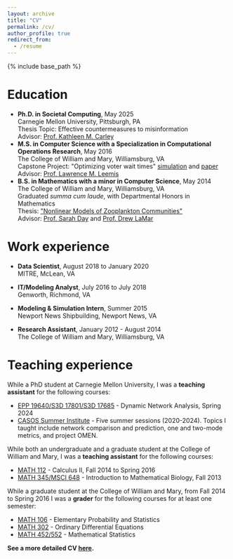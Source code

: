 ```yaml
---
layout: archive
title: "CV"
permalink: /cv/
author_profile: true
redirect_from:
  - /resume
---
```


{% include base_path %}


Education
======
* <b>Ph.D. in Societal Computing</b>, May 2025 <br>
  Carnegie Mellon University, Pittsburgh, PA <br>
  Thesis Topic: Effective countermeasures to misinformation<br>
  Advisor: [Prof. Kathleen M. Carley](http://www.casos.cs.cmu.edu/bios/carley/carley.html)
* <b>M.S. in Computer Science with a Specialization in Computational Operations Research</b>, May 2016 <br>
  The College of William and Mary, Williamsburg, VA <br>
  Capstone Project: "Optimizing voter wait times" [simulation](https://faster-voting.wm.edu) and [paper](https://ieeexplore.ieee.org/document/7489298) <br>
  Advisor: [Prof. Lawrence M. Leemis](http://www.math.wm.edu/~leemis/)
* <b>B.S. in Mathematics with a minor in Computer Science</b>, May 2014 <br>
  The College of William and Mary, Williamsburg, VA <br>
  Graduated <i>summa cum laude</i>, with Departmental Honors in Mathematics<br>
  Thesis: ["Nonlinear Models of Zooplankton Communities"](https://scholarworks.wm.edu/honorstheses/71/) <br>
  Advisor: [Prof. Sarah Day](http://www.math.wm.edu/~sday/) and [Prof. Drew LaMar](https://www.wm.edu/as/cams/mathematical-biology/faculty/lamar-md.php)

Work experience
======
* <b>Data Scientist</b>, August 2018 to January 2020 <br>
  MITRE, McLean, VA

* <b>IT/Modeling Analyst</b>, July 2016 to July 2018 <br>
  Genworth, Richmond, VA
  
* <b>Modeling & Simulation Intern</b>, Summer 2015 <br>
  Newport News Shipbuilding, Newport News, VA
  
* <b>Research Assistant</b>, January 2012 - August 2014 <br>
  The College of William and Mary, Williamsburg, VA
  
Teaching experience
======
While a PhD student at Carnegie Mellon University, I was a <b>teaching assistant</b> for the following courses:
* [EPP 19640/S3D 17801/S3D 17685](https://www.cmu.edu/ideas-social-cybersecurity/courses/19-640.html) - Dynamic Network Analysis, Spring 2024
* [CASOS Summer Institute](https://www.cmu.edu/casos-center/events/summer-institute.html) - Five summer sessions (2020-2024). Topics I taught include network comparison and prediction, one and two-mode metrics, and project OMEN.

While both an undergraduate and a graduate student at the College of William and Mary, I was a <b>teaching assistant</b> for the following courses:
* [MATH 112](https://www.wm.edu/as/mathematics/undergrad/wheretostart/math112/index.php) - Calculus II, Fall 2014 to Spring 2016
* [MATH 345/MSCI 648](http://catalog.wm.edu/preview_course_nopop.php?catoid=5&coid=8334) - Introduction to Mathematical Biology, Fall 2013

While a graduate student at the College of William and Mary, from Fall 2014 to Spring 2016 I was a <b>grader</b> for the following courses for at least one semester:
* [MATH 106](https://catalog.wm.edu/preview_course_nopop.php?catoid=12&coid=31181) - Elementary Probability and Statistics
* [MATH 302](https://catalog.wm.edu/preview_course_nopop.php?catoid=7&coid=12598) - Ordinary Differential Equations
* [MATH 452/552](https://catalog.wm.edu/preview_course_nopop.php?catoid=12&coid=31212) - Mathematical Statistics

<b>See a more detailed CV [here](https://kingcatherine.github.io/files/CatherineKingCV_Jun2025.pdf).</b>
